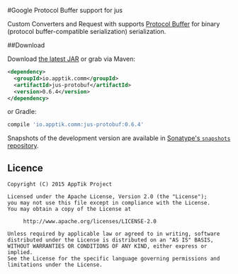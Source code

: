 #Google Protocol Buffer support for jus

Custom Converters and Request with supports [Protocol Buffer][1] for binary (protocol buffer-compatible serialization) serialization.

##Download

Download [the latest JAR][mvn] or grab via Maven:
```xml
<dependency>
  <groupId>io.apptik.comm</groupId>
  <artifactId>jus-protobuf</artifactId>
  <version>0.6.4</version>
</dependency>
```
or Gradle:
```groovy
compile 'io.apptik.comm:jus-protobuf:0.6.4'
```

Snapshots of the development version are available in [Sonatype's `snapshots` repository][snap].


## Licence

    Copyright (C) 2015 AppTik Project

    Licensed under the Apache License, Version 2.0 (the "License");
    you may not use this file except in compliance with the License.
    You may obtain a copy of the License at

         http://www.apache.org/licenses/LICENSE-2.0

    Unless required by applicable law or agreed to in writing, software
    distributed under the License is distributed on an "AS IS" BASIS,
    WITHOUT WARRANTIES OR CONDITIONS OF ANY KIND, either express or implied.
    See the License for the specific language governing permissions and
    limitations under the License.

 [mvn]: https://search.maven.org/remote_content?g=io.apptik.comm&a=jus-protobuf&v=LATEST
 [snap]: https://oss.sonatype.org/content/repositories/releases/io/apptik/comm/
 [1]: https://developers.google.com/protocol-buffers/